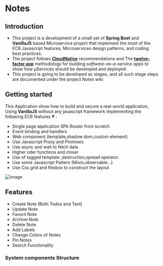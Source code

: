 # Notes
## Introduction
- This project is a development of a small set of **Spring Boot** and **VanillaJS** based Microservice project that implement the must of the EC6 Javascript features, Microservices design patterns, and coding best practices.
- The project follows [**CloudNative**](https://www.cncf.io/) recommendations and The [**twelve-factor app**](https://12factor.net/) methodology for building *software-as-a-service apps* to show how μServices should be developed and deployed.
- This project is going to be developed as stages, and all such stage steps are documented under the project Notes wiki
## Getting started
This Application show how to build and secure a real-world application, Using **VanillaJS** without any javascript framework implementing the following EC6 features :heartpulse: : 
- Single page application SPA Router from scratch
- Event binding and handlers
- Web component (template,shadow dom,custom element)
- Use Javascript Proxy and Promises
- Use async and wait to fetch data
- Higher oder functions and closer
- Use of tagged template ,destruction,spread operator.
- Use some Javascript Pattern (Mixin,observable...)
- Use Css grid and flexbox to construct the layout 
  
![image](https://github.com/e2rabi/Notes/assets/16072199/b0a43444-1ee6-4cbc-85a0-2285fdd032d3)

## Features
 - Create Note (Both Todos and Text)
 - Update Note
 - Favorit Note
 - Archive Note
 - Delete Note
 - Add Labels
 - Change Colors of Notes
 - Pin Notes
 - Search Functionality

### System components Structure
